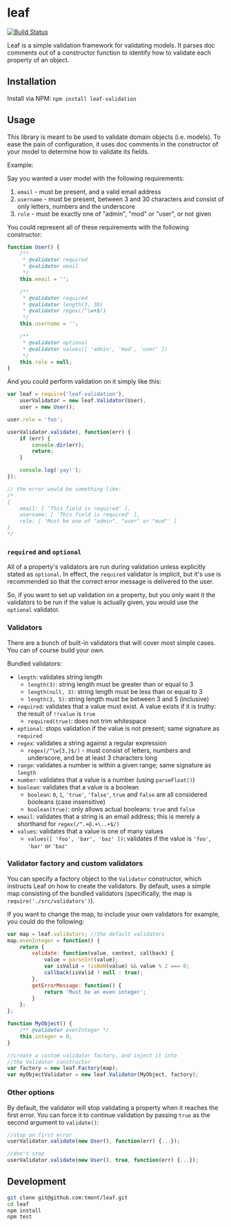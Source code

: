 # leaf
[![Build Status](https://travis-ci.org/tmont/leaf.png)](https://travis-ci.org/tmont/leaf)

Leaf is a simple validation framework for validating models.
It parses doc comments out of a constructor function to identify
how to validate each property of an object.

## Installation
Install via NPM: `npm install leaf-validation`

## Usage
This library is meant to be used to validate domain objects (i.e.
models). To ease the pain of configuration, it uses doc comments
in the constructor of your model to determine how to validate
its fields.

Example:

Say you wanted a user model with the following requirements:

1. `email` - must be present, and a valid email address
2. `username` - must be present, between 3 and 30 characters and consist of
   only letters, numbers and the underscore
3. `role` - must be exactly one of "admin", "mod" or "user", or not given

You could represent all of these requirements with the following constructor:
```javascript
function User() {
	/**
	 * @validator required
	 * @validator email
	 */
	this.email = '';

	/**
	 * @validator required
	 * @validator length(3, 30)
	 * @validator regex(/^\w+$/)
	 */
	this.username = '';

	/**
	 * @validator optional
	 * @validator values([ 'admin', 'mod', 'user' ])
	 */
	this.role = null;
}
```

And you could perform validation on it simply like this:
```javascript
var leaf = require('leaf-validation'),
	userValidator = new leaf.Validator(User),
	user = new User();

user.role = 'foo';

userValidator.validate(, function(err) {
	if (err) {
		console.dir(err);
		return;
	}

	console.log('yay!');
});

// the error would be something like:
/*
{
	email: [ 'This field is required' ],
	username: [ 'This field is required' ],
	role: [ 'Must be one of "admin", "user" or "mod"' ]
}
*/
```

### `required` and `optional`
All of a property's validators are run during validation unless explicitly stated
as `optional`. In effect, the `required` validator is implicit, but
it's use is recommended so that the correct error message is
delivered to the user.

So, if you want to set up validation on a property, but you only want it
the validators to be run if the value is actually given, you would use
the `optional` validator.

### Validators
There are a bunch of built-in validators that will cover most simple cases.
You can of course build your own.

Bundled validators:

* `length`: validates string length
	* `length(3)`: string length must be greater than or equal to 3
	* `length(null, 3)`: string length must be less than or equal to 3
	* `length(3, 5)`: string length must be between 3 and 5 (inclusive)
* `required`: validates that a value must exist. A value exists if it is truthy:
  the result of `!!value` is `true`
	* `required(true)`: does not trim whitespace
* `optional`: stops validation if the value is not present; same signature as `required`
* `regex`: validates a string against a regular expression
	* `regex(/^\w{3,}$/)` - must consist of letters, numbers and underscore, and be at
	  least 3 characters long
* `range`: validates a number is within a given range; same signature as `length`
* `number`: validates that a value is a number (using `parseFloat()`)
* `boolean`: validates that a value is a boolean
	* `boolean`: `0`, `1`, `'true'`, `'false'`, `true` and `false` are all considered booleans
	  (case insensitive)
	* `boolean(true)`: only allows actual booleans: `true` and `false`
* `email`: validates that a string is an email address; this is merely a shorthand
  for `regex(/^.+@.+\..+$/)`
* `values`: validates that a value is one of many values
	* `values([ 'foo', 'bar', 'baz' ])`: validates if the value is `'foo'`, `'bar'` or `'baz'`

### Validator factory and custom validators
You can specify a factory object to the `Validator` constructor, which
instructs Leaf on how to create the validators. By default, uses a simple
map consisting of the bundled validators (specifically, the map is
`require('./src/validators')`).

If you want to change the map, to include your own validators for example,
you could do the following:

```javascript
var map = leaf.validators; //the default validators
map.evenInteger = function() {
	return {
		validate: function(value, context, callback) {
			value = parseInt(value);
			var isValid = !isNaN(value) && value % 2 === 0;
			callback(isValid ? null : true);
		},
		getErrorMessage: function() {
			return 'Must be an even integer';
		}
	};
};

function MyObject() {
	/** @validator evenInteger */
	this.integer = 0;
}

//create a custom validator factory, and inject it into
//the Validator constructor
var factory = new leaf.Factory(map);
var myObjectValidator = new leaf.Validator(MyObject, factory);
```

### Other options
By default, the validator will stop validating a property when
it reaches the first error. You can force it to continue validation
by passing `true` as the second argument to `validate()`:

```javascript
//stop on first error
userValidator.validate(new User(), function(err) {...});

//don't stop
userValidator.validate(new User(), true, function(err) {...});
```

## Development
```bash
git clone git@github.com:tmont/leaf.git
cd leaf
npm install
npm test
```